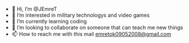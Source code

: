 - 👋 Hi, I’m @JEmreT
- 👀 I’m interested in military technologys and video games
- 🌱 I’m currently learning coding
- 💞️ I’m looking to collaborate on someone that can teach me new things
- 📫 How to reach me with this mail emretok09052008@gmail.com

<!---
JEmreT/JEmreT is a ✨ special ✨ repository because its `README.md` (this file) appears on your GitHub profile.
You can click the Preview link to take a look at your changes.
--->
